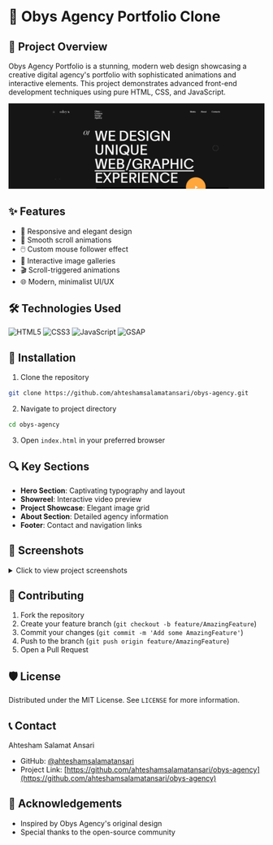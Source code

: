 # 🌟 Obys Agency Portfolio Clone

## 📝 Project Overview

Obys Agency Portfolio is a stunning, modern web design showcasing a creative digital agency's portfolio with sophisticated animations and interactive elements. This project demonstrates advanced front-end development techniques using pure HTML, CSS, and JavaScript.

![Project Banner](./assets/img/screenshots/banner.png)

## ✨ Features

- 🎨 Responsive and elegant design
- 🌈 Smooth scroll animations
- 🖱️ Custom mouse follower effect
- 📸 Interactive image galleries
- 🎬 Scroll-triggered animations
- 🌐 Modern, minimalist UI/UX

## 🛠 Technologies Used

![HTML5](https://img.shields.io/badge/HTML5-E34F26?style=for-the-badge&logo=html5&logoColor=white)
![CSS3](https://img.shields.io/badge/CSS3-1572B6?style=for-the-badge&logo=css3&logoColor=white)
![JavaScript](https://img.shields.io/badge/JavaScript-F7DF1E?style=for-the-badge&logo=javascript&logoColor=black)
![GSAP](https://img.shields.io/badge/GSAP-Animation-green?style=for-the-badge)

## 🚀 Installation

1. Clone the repository
```bash
git clone https://github.com/ahteshamsalamatansari/obys-agency.git
```

2. Navigate to project directory
```bash
cd obys-agency
```

3. Open `index.html` in your preferred browser

## 🔍 Key Sections

- **Hero Section**: Captivating typography and layout
- **Showreel**: Interactive video preview
- **Project Showcase**: Elegant image grid
- **About Section**: Detailed agency information
- **Footer**: Contact and navigation links

## 📸 Screenshots

<details>
<summary>Click to view project screenshots</summary>

![Hero Section](./assets/img/screenshots/hero.png)
![Project Grid](./assets/img/screenshots/project.png)
![Footer](./assets/img/screenshots/footer.png)
</details>

## 🤝 Contributing

1. Fork the repository
2. Create your feature branch (`git checkout -b feature/AmazingFeature`)
3. Commit your changes (`git commit -m 'Add some AmazingFeature'`)
4. Push to the branch (`git push origin feature/AmazingFeature`)
5. Open a Pull Request

## 🛡️ License

Distributed under the MIT License. See `LICENSE` for more information.

## 📞 Contact

Ahtesham Salamat Ansari 
- GitHub: [@ahteshamsalamatansari](https://github.com/ahteshamsalamatansari)
- Project Link: [https://github.com/ahteshamsalamatansari/obys-agency](https://github.com/ahteshamsalamatansari/obys-agency)

## 🌈 Acknowledgements

- Inspired by Obys Agency's original design
- Special thanks to the open-source community